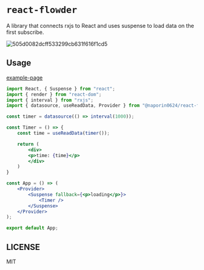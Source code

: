 # `react-flowder`

A library that connects rxjs to React and uses suspense to load data on the first subscribe.

![505d0082dcff533299cb631f616f1cd5](https://user-images.githubusercontent.com/32933709/145654002-6ae8b5ee-ebce-45ab-9af7-3894e4450f10.gif)



## Usage
[example-page](https://packages-sigma.vercel.app/)


```jsx
import React, { Suspense } from "react";
import { render } from "react-dom";
import { interval } from "rxjs";
import { datasource, useReadData, Provider } from "@naporin0624/react-flowder";

const timer = datasource(() => interval(1000));

const Timer = () => {
	const time = useReadData(timer());

	return (
		<div>
	    <p>time: {time}</p>
		</div>
	)
}

const App = () => (
	<Provider>
		<Suspense fallback={<p>loading</p>}>
			<Timer />
		</Suspense>
	</Provider>
);

export default App;
```
## LICENSE

MIT


